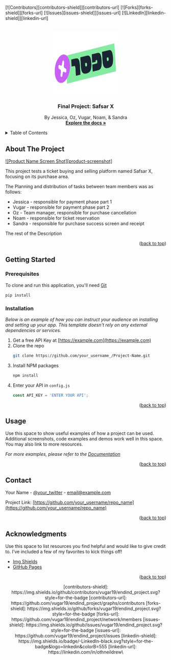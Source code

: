 <a name="readme-top"></a>

<!-- PROJECT SHIELDS -->
<!--
*** I'm using markdown "reference style" links for readability.
*** Reference links are enclosed in brackets [ ] instead of parentheses ( ).
*** See the bottom of this document for the declaration of the reference variables
*** for contributors-url, forks-url, etc. This is an optional, concise syntax you may use.
*** https://www.markdownguide.org/basic-syntax/#reference-style-links
-->
[![Contributors][contributors-shield]][contributors-url]
[![Forks][forks-shield]][forks-url]
[![Issues][issues-shield]][issues-url]
[![LinkedIn][linkedin-shield]][linkedin-url]




<!-- PROJECT LOGO -->
<br />
<div align="center">
  <a href="https://github.com/vugar19/endind_project">
    <img src="Images/default-logo-671af5ae.svg" alt="Logo" width="200" height="200">
  </a>

  <h3 align="center">Final Project: Safsar X</h3>

  <p align="center">
    By Jessica, Oz, Vugar, Noam, & Sandra
    <br />
    <a href="https://github.com/vugar19/endind_project"><strong>Explore the docs »</strong></a>
    <br />
  </p>
</div>



<!-- TABLE OF CONTENTS -->
<details>
  <summary>Table of Contents</summary>
  <ol>
    <li>
      <a href="#about-the-project">About The Project</a>
    </li>
    <li>
      <a href="#getting-started">Getting Started</a>
      <ul>
        <li><a href="#prerequisites">Prerequisites</a></li>
        <li><a href="#installation">Installation</a></li>
      </ul>
    </li>
    <li><a href="#usage">Usage</a></li>
    <li><a href="#contact">Contact</a></li>
    <li><a href="#acknowledgments">Acknowledgments</a></li>
  </ol>
</details>



<!-- ABOUT THE PROJECT -->
## About The Project

[![Product Name Screen Shot][product-screenshot]](https://example.com)

This project tests a ticket buying and selling platform named Safsar X, focusing on its purchase area.

The Planning and distribution of tasks between team members was as follows:
* Jessica - responsible for payment phase part 1
* Vugar - responsible for payment phase part 2
* Oz - Team manager, responsible for purchase cancellation
* Noam - responsible for ticket reservation
* Sandra - responsible for purchase success screen and receipt

The rest of the Description


<p align="right">(<a href="#readme-top">back to top</a>)</p>




<!-- GETTING STARTED -->
## Getting Started

### Prerequisites

To clone and run this application, you'll need [Git](https://git-scm.com)
  ```sh
  pip install 
  ```

### Installation

_Below is an example of how you can instruct your audience on installing and setting up your app. This template doesn't rely on any external dependencies or services._

1. Get a free API Key at [https://example.com](https://example.com)
2. Clone the repo
   ```sh
   git clone https://github.com/your_username_/Project-Name.git
   ```
3. Install NPM packages
   ```sh
   npm install
   ```
4. Enter your API in `config.js`
   ```js
   const API_KEY = 'ENTER YOUR API';
   ```

<p align="right">(<a href="#readme-top">back to top</a>)</p>



<!-- USAGE EXAMPLES -->
## Usage

Use this space to show useful examples of how a project can be used. Additional screenshots, code examples and demos work well in this space. You may also link to more resources.

_For more examples, please refer to the [Documentation](https://example.com)_

<p align="right">(<a href="#readme-top">back to top</a>)</p>




<!-- CONTACT -->
## Contact

Your Name - [@your_twitter](https://twitter.com/your_username) - email@example.com

Project Link: [https://github.com/your_username/repo_name](https://github.com/your_username/repo_name)

<p align="right">(<a href="#readme-top">back to top</a>)</p>



<!-- ACKNOWLEDGMENTS -->
## Acknowledgments

Use this space to list resources you find helpful and would like to give credit to. I've included a few of my favorites to kick things off!

* [Img Shields](https://shields.io)
* [GitHub Pages](https://pages.github.com)

<p align="right">(<a href="#readme-top">back to top</a>)</p>



<!-- MARKDOWN LINKS & IMAGES -->
<div style="text-align: center;" markdown="1">
[contributors-shield]: https://img.shields.io/github/contributors/vugar19/endind_project.svg?style=for-the-badge
[contributors-url]: https://github.com/vugar19/endind_project/graphs/contributors
[forks-shield]: https://img.shields.io/github/forks/vugar19/endind_project.svg?style=for-the-badge
[forks-url]: https://github.com/vugar19/endind_project/network/members
[issues-shield]: https://img.shields.io/github/issues/vugar19/endind_project.svg?style=for-the-badge
[issues-url]: https://github.com/vugar19/endind_project/issues
[linkedin-shield]: https://img.shields.io/badge/-LinkedIn-black.svg?style=for-the-badge&logo=linkedin&colorB=555
[linkedin-url]: https://linkedin.com/in/othneildrew\
</div>
